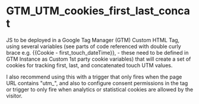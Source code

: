 # GTM_UTM_cookies_first_last_concat
JS to be deployed in a Google Tag Manager (GTM) Custom HTML Tag, using several variables (see parts of code referenced with double curly brace e.g. {{Cookie - first_touch_dateTime}}, - these need to be defined in GTM Instance as Custom 1st party cookie variables) that will create a set of cookies for tracking first, last, and concatenated touch UTM values.

I also recommend using this with a trigger that only fires when the page URL contains "utm_", and also to configure consent permissions in the tag or trigger to only fire when analytics or statistical cookies are allowed by the visitor.
